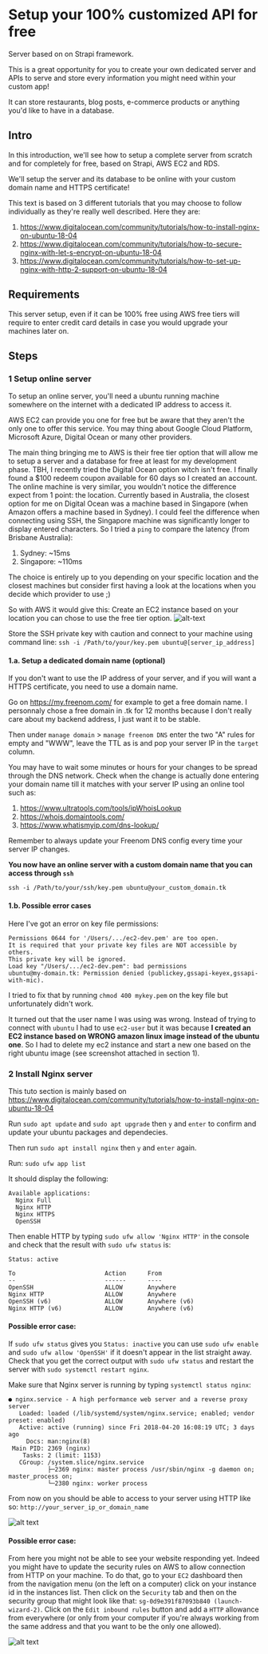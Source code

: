 # Setup your 100% customized API for free

Server based on on Strapi framework.

This is a great opportunity for you to create your own dedicated server and APIs to serve and store every information you might need within your custom app!

It can store restaurants, blog posts, e-commerce products or anything you'd like to have in a database.

## Intro

In this introduction, we'll see how to setup a complete server from scratch and for completely for free, based on Strapi, AWS EC2 and RDS.

We'll setup the server and its database to be online with your custom domain name and HTTPS certificate!

This text is based on 3 different tutorials that you may choose to follow individually as they're really well described. Here they are:
1. https://www.digitalocean.com/community/tutorials/how-to-install-nginx-on-ubuntu-18-04
2. https://www.digitalocean.com/community/tutorials/how-to-secure-nginx-with-let-s-encrypt-on-ubuntu-18-04
3. https://www.digitalocean.com/community/tutorials/how-to-set-up-nginx-with-http-2-support-on-ubuntu-18-04

## Requirements

This server setup, even if it can be 100% free using AWS free tiers will require to enter credit card details in case you would upgrade your machines later on.

## Steps

### 1 Setup online server

To setup an online server, you'll need a ubuntu running machine somewhere on the internet with a dedicated IP address to access it.

AWS EC2 can provide you one for free but be aware that they aren't the only one to offer this service. You may thing about Google Cloud Platform, Microsoft Azure, Digital Ocean or many other providers.

The main thing bringing me to AWS is their free tier option that will allow me to setup a server and a database for free at least for my development phase. TBH, I recently tried the Digital Ocean option witch isn't free. I finally found a $100 redeem coupon available for 60 days so I created an account. The online machine is very similar, you wouldn't notice the difference expect from 1 point: the location. Currently based in Australia, the closest option for me on Digital Ocean was a machine based in Singapore (when Amazon offers a machine based in Sydney). I could feel the difference when connecting using SSH, the Singapore machine was significantly longer to display entered characters. So I tried a `ping` to compare the latency (from Brisbane Australia):
1. Sydney: ~15ms
2. Singapore: ~110ms

The choice is entirely up to you depending on your specific location and the closest machines but consider first having a look at the locations when you decide which provider to use ;)

So with AWS it would give this: Create an EC2 instance based on your location you can chose to use the free tier option.
![alt-text](https://user-images.githubusercontent.com/10613478/101115451-1fcfb180-362f-11eb-8187-9eae8da9e2e6.png)

Store the SSH private key with caution and connect to your machine using command line:
`ssh -i /Path/to/your/key.pem ubuntu@[server_ip_address]`

#### 1.a. Setup a dedicated domain name (optional)

If you don't want to use the IP address of your server, and if you will want a HTTPS certificate, you need to use a domain name.

Go on https://my.freenom.com/ for example to get a free domain name. I personnaly chose a free domain in .tk for 12 months because I don't really care about my backend address, I just want it to be stable.

Then under `manage domain` > `manage freenom DNS` enter the two "A" rules for empty and "WWW", leave the TTL as is and pop your server IP in the `target` column.

You may have to wait some minutes or hours for your changes to be spread through the DNS network. Check when the change is actually done entering your domain name till it matches with your server IP using an online tool such as:
1. https://www.ultratools.com/tools/ipWhoisLookup
2. https://whois.domaintools.com/
3. https://www.whatismyip.com/dns-lookup/

Remember to always update your Freenom DNS config every time your server IP changes.

__You now have an online server with a custom domain name that you can access through `ssh`__

`ssh -i /Path/to/your/ssh/key.pem ubuntu@your_custom_domain.tk`

#### 1.b. Possible error cases

Here I've got an error on key file permissions:

```
Permissions 0644 for '/Users/.../ec2-dev.pem' are too open.
It is required that your private key files are NOT accessible by others.
This private key will be ignored.
Load key "/Users/.../ec2-dev.pem": bad permissions
ubuntu@my-domain.tk: Permission denied (publickey,gssapi-keyex,gssapi-with-mic).
```

I tried to fix that by running `chmod 400 mykey.pem` on the key file but unfortunately didn't work.

It turned out that the user name I was using was wrong. Instead of trying to connect with `ubuntu` I had to use `ec2-user` but it was because __I created an EC2 instance based on WRONG amazon linux image instead of the ubuntu one__. So I had to delete my ec2 instance and start a new one based on the right ubuntu image (see screenshot attached in section 1).

### 2 Install Nginx server

This tuto section is mainly based on https://www.digitalocean.com/community/tutorials/how-to-install-nginx-on-ubuntu-18-04

Run `sudo apt update` and `sudo apt upgrade` then `y` and `enter` to confirm and update your ubuntu packages and dependecies.

Then run `sudo apt install nginx` then `y` and `enter` again.

Run: `sudo ufw app list`

It should display the following:

```
Available applications:
  Nginx Full
  Nginx HTTP
  Nginx HTTPS
  OpenSSH
```

Then enable HTTP by typing `sudo ufw allow 'Nginx HTTP'` in the console and check that the result with `sudo ufw status` is:

```
Status: active

To                         Action      From
--                         ------      ----
OpenSSH                    ALLOW       Anywhere                  
Nginx HTTP                 ALLOW       Anywhere                  
OpenSSH (v6)               ALLOW       Anywhere (v6)             
Nginx HTTP (v6)            ALLOW       Anywhere (v6)
```

#### Possible error case:
If `sudo ufw status` gives you `Status: inactive` you can use `sudo ufw enable` and `sudo ufw allow 'OpenSSH'` if it doesn't appear in the list straight away. Check that you get the correct output with `sudo ufw status` and restart the server with `sudo systemctl restart nginx`.

Make sure that Nginx server is running by typing `systemctl status nginx`:

```
● nginx.service - A high performance web server and a reverse proxy server
   Loaded: loaded (/lib/systemd/system/nginx.service; enabled; vendor preset: enabled)
   Active: active (running) since Fri 2018-04-20 16:08:19 UTC; 3 days ago
     Docs: man:nginx(8)
 Main PID: 2369 (nginx)
    Tasks: 2 (limit: 1153)
   CGroup: /system.slice/nginx.service
           ├─2369 nginx: master process /usr/sbin/nginx -g daemon on; master_process on;
           └─2380 nginx: worker process
```

From now on you should be able to access to your server using HTTP like so: `http://your_server_ip_or_domain_name`

![alt text](https://assets.digitalocean.com/articles/nginx_1604/default_page.png "Default Nginx page")

#### Possible error case:

From here you might not be able to see your website responding yet. Indeed you might have to update the security rules on AWS to allow connection from HTTP on your machine. To do that, go to your `EC2` dashboard then from the navigation menu (on the left on a computer) click on your instance id in the instances list. Then click on the `Security` tab and then on the security group that might look like that: `sg-0d9e391f87093b840 (launch-wizard-2)`. Click on the `Edit inbound rules` button and add a `HTTP` allowance from everywhere (or only from your computer if you're always working from the same address and that you want to be the only one allowed).

![alt text](https://user-images.githubusercontent.com/10613478/101118064-16951380-3634-11eb-858d-422e7fa88838.png)


